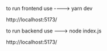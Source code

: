 to run frontend use ----> yarn dev

 http://localhost:5173/



to run backend use ---> node index.js


 http://localhost:5173/
